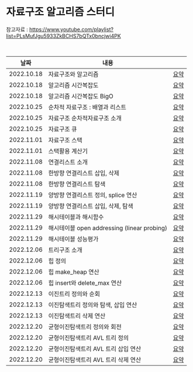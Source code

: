 # 자료구조 알고리즘 스터디

참고자료 : https://www.youtube.com/playlist?list=PLsMufJgu5933ZkBCHS7bQTx0bncjwi4PK


<br> 

|날짜|내용|   |
|------|---|---|
|2022.10.18|자료구조와 알고리즘|[요약](https://berryberry189.notion.site/0551624c5b0441c988e6abdadc506faf)|
|2022.10.18|알고리즘 시간복잡도|[요약](https://berryberry189.notion.site/f4f441e513794ae0850e2af1f568918e)|
|2022.10.18|알고리즘 시간복잡도 BigO|[요약](https://berryberry189.notion.site/BigO-9af4b74d03ed41cf92a750d0e25d44e1)|
|2022.10.25|순차적 자료구조 : 배열과 리스트|[요약](https://berryberry189.notion.site/99a0840dd4e443a6a1afcc6157aa9af8f)|
|2022.10.25|자료구조 순차적자료구조 소개|[요약](https://berryberry189.notion.site/8ed67ee15a6e4ed49e6555bda9b206d8)|
|2022.10.25|자료구조 큐|[요약](https://berryberry189.notion.site/179dd4879aaf433f8a10d789f86f5aee)|
|2022.11.01|자료구조 스택|[요약](https://berryberry189.notion.site/9d14f3f4bb6b472e94572c3157442b84)|
|2022.11.01|스택활용 계산기|[요약](https://berryberry189.notion.site/53a4f79eede04eb9bec3aeb44a7628f6)|
|2022.11.08|연결리스트 소개|[요약](https://berryberry189.notion.site/093c3ce2b309456297b720573661dc3d)|
|2022.11.08|한방향 연결리스트 삽입, 삭제|[요약](https://berryberry189.notion.site/734bb8ca6c864abf9a8d2102722c111f)|
|2022.11.08|한방향 연결리스트 탐색|[요약](https://berryberry189.notion.site/7557ada482004d3fa0aed0c5e38432c1)|
|2022.11.19|양방향 연결리스트 정의, splice 연산|[요약](https://berryberry189.notion.site/splice-2669321d7dcd47a0a3f94b6464e50c3b)|
|2022.11.19|양방향 연결리스트 삽입, 삭제, 탐색|[요약](https://berryberry189.notion.site/2f6ea1e6b0164324a3e45e18cbf07579)|
|2022.11.29|해시테이블과 해시함수|[요약](https://berryberry189.notion.site/3a7b83c4848e4589a949fc9fbc2d176a)|
|2022.11.29|해시테이블 open addressing (linear probing)|[요약](https://berryberry189.notion.site/open-addressing-linear-probing-1c13806bd7d8421a95aefa9a630a8719)|
|2022.11.29|해시테이블 성능평가|[요약](https://berryberry189.notion.site/dd2041eba46b4593bb8a002834adc843)|
|2022.12.06|트리구조 소개|[요약](https://berryberry189.notion.site/e048726c0adc4cc08c0ad69d581d6615)|
|2022.12.06|힙 정의|[요약](https://berryberry189.notion.site/931b7d22ee294035affc0b3ed2200fe4)|
|2022.12.06|힙 make_heap 연산|[요약](https://berryberry189.notion.site/make_heap-70a0589f704a41c8b2ec830c55f88e32)|
|2022.12.06|힙 insert와 delete_max 연산|[요약](https://berryberry189.notion.site/insert-delete_max-9ef98c69d14042068c2f3c304bd9ef70)|
|2022.12.13|이진트리 정의와 순회|[요약](https://berryberry189.notion.site/fed39fd0bdb44749be889cfae99f7f75)|
|2022.12.13|이진탐색트리 정의와 탐색, 삽입 연산|[요약](https://berryberry189.notion.site/a9273faf61534aeb8d866fd2a7be1693)|
|2022.12.13|이진탐색트리 삭제 연산|[요약](https://berryberry189.notion.site/e64ac441387c489b9f35c0d34c196b7c)|
|2022.12.20|균형이진탐색트리 정의와 회전|[요약](https://berryberry189.notion.site/a9f3d215a765449f973a795b4f925a42)|
|2022.12.20|균형이진탐색트리 AVL 트리 정의|[요약](https://berryberry189.notion.site/AVL-4cafab26b6c6481890f28de3b7799d9f)|
|2022.12.20|균형이진탐색트리 AVL 트리 삽입 연산|[요약](https://berryberry189.notion.site/AVL-2cbab36903b7410db2dd39851c9d554b)|
|2022.12.20|균형이진탐색트리 AVL 트리 삭제 연산|[요약](https://berryberry189.notion.site/AVL-0d6e36e591b54143b9bebc25c0bf50b6)|



